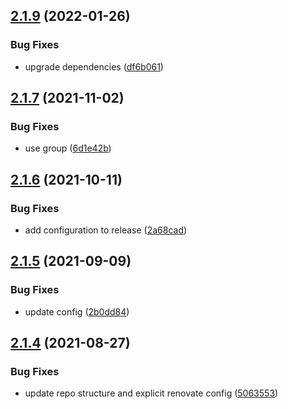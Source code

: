 ## [2.1.9](https://github.com/algolia/renovate-config-algolia/compare/v2.1.8...v2.1.9) (2022-01-26)


### Bug Fixes

* upgrade dependencies ([df6b061](https://github.com/algolia/renovate-config-algolia/commit/df6b061bdba367312e492b0f665103a597e651d0))

## [2.1.7](https://github.com/algolia/renovate-config-algolia/compare/v2.1.6...v2.1.7) (2021-11-02)


### Bug Fixes

* use group ([6d1e42b](https://github.com/algolia/renovate-config-algolia/commit/6d1e42b07162cc16630d9624f7c0eca0c07060de))

## [2.1.6](https://github.com/algolia/renovate-config-algolia/compare/v2.1.5...v2.1.6) (2021-10-11)


### Bug Fixes

* add configuration to release ([2a68cad](https://github.com/algolia/renovate-config-algolia/commit/2a68cad170c29f35881b4acb7b82e3a18d52720b))

## [2.1.5](https://github.com/algolia/renovate-config-algolia/compare/v2.1.4...v2.1.5) (2021-09-09)


### Bug Fixes

* update config ([2b0dd84](https://github.com/algolia/renovate-config-algolia/commit/2b0dd84f8637f8a8eb2aa10c4b3ad615b41bf4e0))

## [2.1.4](https://github.com/algolia/renovate-config-algolia/compare/v2.1.3...v2.1.4) (2021-08-27)


### Bug Fixes

* update repo structure and explicit renovate config ([5063553](https://github.com/algolia/renovate-config-algolia/commit/5063553469f34dbaa53a6d560f0ffce3b67d8edc))
